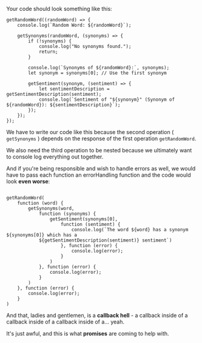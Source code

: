 Your code should look something like this:

```
getRandomWord((randomWord) => {
    console.log(`Random Word: ${randomWord}`);

    getSynonyms(randomWord, (synonyms) => {
        if (!synonyms) {
            console.log("No synonyms found.");
            return;
        }

        console.log(`Synonyms of ${randomWord}:`, synonyms);
        let synonym = synonyms[0]; // Use the first synonym

        getSentiment(synonym, (sentiment) => {
            let sentimentDescription = getSentimentDescription(sentiment);
            console.log(`Sentiment of "${synonym}" (Synonym of ${randomWord}): ${sentimentDescription}`);
        });
    });
});
```

We have to write our code like this because the second operation ( `getSynonyms` ) depends on the response of the first operation `getRandomWord`.

We also need the third operation to be nested because we ultimately want to console log everything out together.

And if you're being responsible and wish to handle errors as well, we would have to pass each function an errorHandling function and the code would look **even worse**:
```

getRandomWord(
    function (word) {
        getSynonyms(word,
            function (synonyms) {
                getSentiment(synonyms[0],
                    function (sentiment) {
                        console.log(`The word ${word} has a synonym ${synonyms[0]} which has a 
            ${getSentimentDescription(sentiment)} sentiment`)
                    }, function (error) {
                        console.log(error);
                    }
                )
            }, function (error) {
                console.log(error);
            }
        )
    }, function (error) {
        console.log(error);
    }
) 
```
  

And that, ladies and gentlemen, is a **callback hell** - a callback inside of a callback inside of a callback inside of a... yeah.

It's just awful, and this is what **promises** are coming to help with.